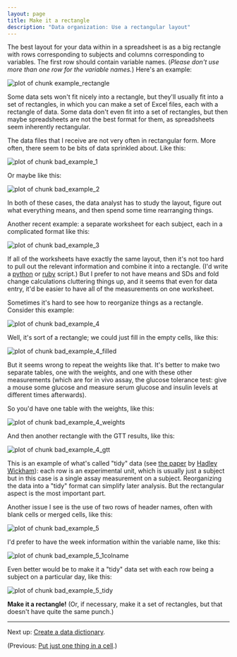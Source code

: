 ```yaml
---
layout: page
title: Make it a rectangle
description: "Data organization: Use a rectangular layout"
---
```





The best layout for your data within in a spreadsheet is as a big
rectangle with rows corresponding to subjects and columns
corresponding to variables. The first row should contain variable
names. (*Please don't use more than one row for the variable names.*)
Here's an example:

![plot of chunk example_rectangle](Figs/no_empty_cells-example_rectangle-1.svg) 

Some data sets won't fit nicely into a rectangle, but they'll usually
fit into a set of rectangles, in which you can make a set of Excel files,
each with a rectangle of data. Some data don't even fit into a set of
rectangles, but then maybe spreadsheets are not the best format for
them, as spreadsheets seem inherently rectangular.

The data files that I receive are not very often in rectangular
form. More often, there seem to be bits of data sprinkled about.
Like this:

![plot of chunk bad_example_1](Figs/no_empty_cells-bad_example_1-1.svg) 

Or maybe like this:

![plot of chunk bad_example_2](Figs/no_empty_cells-bad_example_2-1.svg) 

In both of these cases, the data analyst has to study the layout, figure out
what everything means, and then spend some time rearranging things.

Another recent example: a separate worksheet for each subject, each in
a complicated format like this:

![plot of chunk bad_example_3](Figs/no_empty_cells-bad_example_3-1.svg) 

If all of the worksheets have exactly the same layout, then it's not
too hard to pull out the relevant information and combine it into a
rectangle. (I'd write a [python](https://www.python.org) or
[ruby](https://www.ruby-lang.org) script.) But I prefer to not have
means and SDs and fold change calculations cluttering things up, and
it seems that even for data entry, it'd be easier to have all of the
measurements on one worksheet.

Sometimes it's hard to see how to reorganize things as a
rectangle. Consider this example:

![plot of chunk bad_example_4](Figs/no_empty_cells-bad_example_4-1.svg) 

Well, it's sort of a rectangle; we could just fill in the empty cells,
like this:

![plot of chunk bad_example_4_filled](Figs/no_empty_cells-bad_example_4_filled-1.svg) 

But it seems wrong to repeat the weights like that. It's better to
make two separate tables, one with the weights, and one with these
other measurements (which are for in vivo assay, the glucose tolerance
test: give a mouse some glucose and measure serum glucose and insulin
levels at different times afterwards).

So you'd have one table with the weights, like this:

![plot of chunk bad_example_4_weights](Figs/no_empty_cells-bad_example_4_weights-1.svg) 

And then another rectangle with the GTT results, like this:

![plot of chunk bad_example_4_gtt](Figs/no_empty_cells-bad_example_4_gtt-1.svg) 

This is an example of what's called "tidy" data (see [the paper](http://www.jstatsoft.org/v59/i10/paper) by
[Hadley Wickham](http://had.co.nz/)): each row is an experimental
unit, which is usually just a subject but in this case is a single
assay measurement on a subject. Reorganizing the data into a "tidy"
format can simplify later analysis. But the rectangular aspect is the
most important part.

Another issue I see is the use of two rows of header names, often with
blank cells or merged cells, like this:

![plot of chunk bad_example_5](Figs/no_empty_cells-bad_example_5-1.svg) 

I'd prefer to have the week information within the variable name, like
this:

![plot of chunk bad_example_5_1colname](Figs/no_empty_cells-bad_example_5_1colname-1.svg) 



Even better would be to make it a "tidy" data set
with each row being a subject on a
particular day, like this:

![plot of chunk bad_example_5_tidy](Figs/no_empty_cells-bad_example_5_tidy-1.svg) 

**Make it a rectangle!** (Or, if necessary, make it a set of
  rectangles, but that doesn't have quite the same punch.)

---

Next up: [Create a data dictionary](dictionary.html).

(Previous: [Put just one thing in a cell](one_thing_per_cell.html).)
